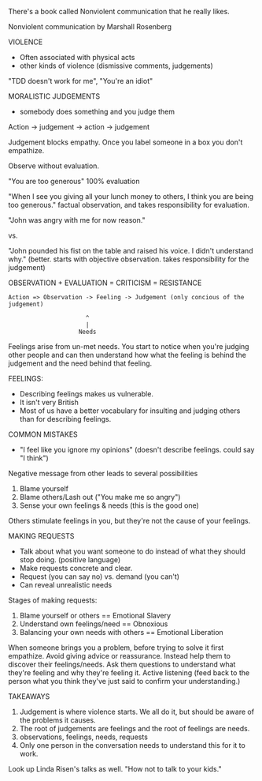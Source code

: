 There's a book called Nonviolent communication that he really likes.

Nonviolent communication by Marshall Rosenberg

VIOLENCE
* Often associated with physical acts
* other kinds of violence (dismissive comments, judgements)

"TDD doesn't work for me", "You're an idiot"

MORALISTIC JUDGEMENTS
* somebody does something and you judge them

Action -> judgement -> action -> judgement

Judgement blocks empathy.  Once you label someone in a box you don't empathize.

Observe without evaluation.

"You are too generous"  100% evaluation

"When I see you giving all your lunch money to others, I think you are being
too generous." factual observation, and takes responsibility for evaluation.

"John was angry with me for now reason."

vs.

"John pounded his fist on the table and raised his voice.  I didn't understand
why." (better.  starts with objective observation.  takes responsibility for the judgement)

OBSERVATION + EVALUATION = CRITICISM = RESISTANCE

```
Action => Observation -> Feeling -> Judgement (only concious of the judgement)

                      ^
                      |
                    Needs
```

Feelings arise from un-met needs.  You start to notice when you're judging
other people and can then understand how what the feeling is behind the
judgement and the need behind that feeling.

FEELINGS:

* Describing feelings makes us vulnerable.
* It isn't very British
* Most of us have a better vocabulary for insulting and judging others than for
  describing feelings.

COMMON MISTAKES

* "I feel like you ignore my opinions" (doesn't describe feelings.  could say "I
  think")


Negative message from other leads to several possibilities
1. Blame yourself
2. Blame others/Lash out ("You make me so angry")
3. Sense your own feelings & needs (this is the good one)

Others stimulate feelings in you, but they're not the cause of your feelings.

MAKING REQUESTS

* Talk about what you want someone to do instead of what they should stop
  doing. (positive language)
* Make requests concrete and clear.
* Request (you can say no) vs. demand (you can't)
* Can reveal unrealistic needs

Stages of making requests:

1. Blame yourself or others == Emotional Slavery
2. Understand own feelings/need == Obnoxious
3. Balancing your own needs with others == Emotional Liberation

When someone brings you a problem, before trying to solve it first empathize.
Avoid giving advice or reassurance. Instead help them to discover their
feelings/needs.  Ask them questions to understand what they're feeling and why
they're feeling it. Active listening (feed back to the person what you think they've just said to confirm your understanding.)


TAKEAWAYS

1. Judgement is where violence starts.  We all do it, but should be aware of the problems it causes.
2. The root of judgements are feelings and the root of feelings are needs.
3. observations, feelings, needs, requests
4. Only one person in the conversation needs to understand this for it to work.

Look up Linda Risen's talks as well. "How not to talk to your kids."
